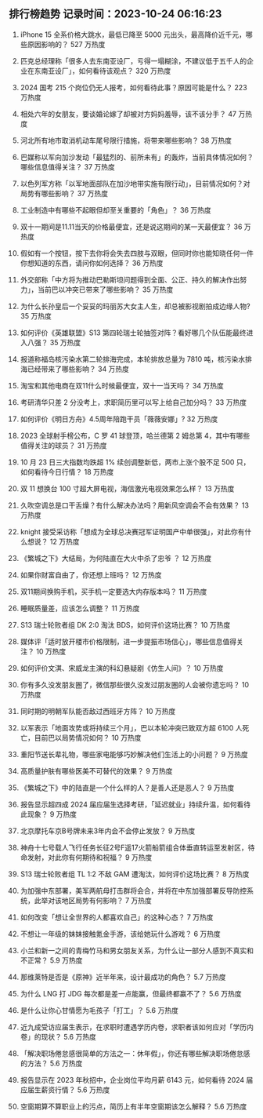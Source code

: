 
## 排行榜趋势 记录时间：2023-10-24 06:16:23
  
  1. iPhone 15 全系价格大跳水，最低已降至 5000 元出头，最高降价近千元，哪些原因影响的？ 527 万热度
    
  2. 匹克总经理称「很多人去东南亚设厂，亏得一塌糊涂，不建议低于五千人的企业在东南亚设厂」，如何看待该观点？ 320 万热度
    
  3. 2024 国考 215 个岗位仍无人报考，如何看待此事？原因可能是什么？ 223 万热度
    
  4. 相处六年的女朋友，要谈婚论嫁了却被对方妈妈羞辱，该不该分手？ 47 万热度
    
  5. 河北所有地市取消机动车尾号限行措施，将带来哪些影响？ 38 万热度
    
  6. 巴媒称以军向加沙发动「最猛烈的、前所未有」的轰炸，当前具体情况如何？哪些信息值得关注？ 37 万热度
    
  7. 以色列军方称「以军地面部队在加沙地带实施有限行动」，目前情况如何？对局势有哪些影响？ 37 万热度
    
  8. 工业制造中有哪些不起眼但却至关重要的「角色」？ 36 万热度
    
  9. 双十一期间是11.11当天的价格最便宜，还是说这期间的某一天最便宜？ 36 万热度
    
  10. 假如有一个按钮，按下去你将会失去四肢与双眼，但同时你也能知晓任何一件你想知道的东西，请问你如何选择？ 36 万热度
    
  11. 外交部称「中方将为推动巴勒斯坦问题得到全面、公正、持久的解决作出努力」，当前巴以冲突已带来了哪些影响？ 35 万热度
    
  12. 为什么长孙皇后一个妥妥的玛丽苏大女主人生，却总被影视剧拍成边缘人物? 35 万热度
    
  13. 如何评价《英雄联盟》S13 第四轮瑞士轮抽签对阵？看好哪几个队伍能最终进入八强？ 35 万热度
    
  14. 报道称福岛核污染水第二轮排海完成，本轮排放总量为 7810 吨，核污染水排海已经带来了哪些影响？ 34 万热度
    
  15. 淘宝和其他电商在双11什么时候最便宜，双十一当天吗？ 34 万热度
    
  16. 考研清华只差 2 分没考上，求职简历里可以写上给自己加分吗？ 33 万热度
    
  17. 如何评价《明日方舟》4.5周年陪跑干员「薇薇安娜」? 32 万热度
    
  18. 2023 全球射手榜公布，C 罗 41 球登顶，哈兰德第 2 姆总第 4，其中有哪些值得关注的球员？ 31 万热度
    
  19. 10 月 23 日三大指数均跌超 1% 续创调整新低，两市上涨个股不足 500 只，如何看待今日行情？ 18 万热度
    
  20. 双 11 想换台 100 寸超大屏电视，海信激光电视效果怎么样？ 13 万热度
    
  21. 久吹空调总是口干舌燥？有什么解决办法吗？用新风空调会不会有效果？ 13 万热度
    
  22. knight 接受采访称「想成为全球总决赛冠军证明国产中单很强」，对此你有什么想说？ 12 万热度
    
  23. 《繁城之下》大结局，为何陆直在大火中杀了忠爷 ？ 12 万热度
    
  24. 如果你财富自由了，你还想上班吗？ 12 万热度
    
  25. 双11期间换购手机，买手机一定要选大内存版本吗？ 11 万热度
    
  26. 睡眠质量差，应该怎么调整？ 11 万热度
    
  27. S13 瑞士轮败者组 DK 2:0 淘汰 BDS，如何评价这场比赛？ 10 万热度
    
  28. 媒体评「适时放开楼市价格限制，进一步提振市场信心」，哪些信息值得关注？ 10 万热度
    
  29. 如何评价文淇、宋威龙主演的科幻悬疑剧《仿生人间》？ 10 万热度
    
  30. 你有多久没发朋友圈了，微信那些很久没发过朋友圈的人会被你遗忘吗？ 10 万热度
    
  31. 同时期的明朝军队能否敌过西班牙方阵？ 10 万热度
    
  32. 以军表示「地面攻势或将持续三个月」，巴以本轮冲突已致双方超 6100 人死亡，目前巴以局势情况如何？ 10 万热度
    
  33. 重阳节送长辈礼物，哪些家电能够巧妙解决他们生活上的小问题？ 9 万热度
    
  34. 高质量护肤有哪些医美不可替代的效果？ 9 万热度
    
  35. 《繁城之下》中的陆直是一个什么样的人？是善人还是恶人？ 9 万热度
    
  36. 报告显示超四成 2024 届应届生选择考研，「延迟就业」持续升温，如何看待此现象？ 9 万热度
    
  37. 北京摩托车京B号牌未来3年内会不会停止发放？ 9 万热度
    
  38. 神舟十七号载人飞行任务长征2号F遥17火箭船箭组合体垂直转运至发射区，待命发射，对此你有何期待和祝福？ 9 万热度
    
  39. S13 瑞士轮败者组 TL 1:2 不敌 GAM 遭淘汰，如何评价这场比赛？ 8 万热度
    
  40. 为加强中东部署，美军两航母打击群将会合，并将在中东加强部署反导防控系统，此举对该地区局势有何影响？ 7 万热度
    
  41. 如何改变「想让全世界的人都喜欢自己」的这种心态？ 7 万热度
    
  42. 不想让一年级的妹妹接触氪金手游，该给她玩什么游戏？ 6 万热度
    
  43. 小兰和新一之间的青梅竹马和男女朋友关系，为什么让一部分人感到不真实和不正常？ 5.9 万热度
    
  44. 那维莱特是否是《原神》近半年来，设计最成功的角色？ 5.7 万热度
    
  45. 为什么 LNG 打 JDG 每次都是差一点能赢，但最终都赢不了？ 5.6 万热度
    
  46. 是什么让你心甘情愿为毛孩子「打工」？ 5.6 万热度
    
  47. 近九成受访应届生表示，在求职时遭遇学历内卷，求职者该如何应对「学历内卷」的现状？ 5.6 万热度
    
  48. 「解决职场倦怠感很简单的方法之一：休年假」，你还有哪些解决职场倦怠感的方法？ 5.6 万热度
    
  49. 报告显示在 2023 年秋招中，企业岗位平均月薪 6143 元，如何看待 2024 届应届生薪资行情？ 5.6 万热度
    
  50. 空窗期算不算职业上的污点，简历上有半年空窗期该怎么解释？ 5.6 万热度
    